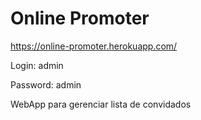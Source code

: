 # Online Promoter

 https://online-promoter.herokuapp.com/
 
 Login: admin
 
 Password: admin
 
 WebApp para gerenciar lista de convidados

